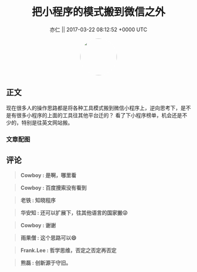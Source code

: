 <h1 align="center">把小程序的模式搬到微信之外</h1>




<p align="center">
    <a>亦仁 || 2017-03-22 08:12:52 &#43;0000 UTC</a>
</p>

<div align="center">
    <img src="https://images.zsxq.com/Fn3NQqCN8nuGF86yZPXSbEsl0mb3?e=1590940799&amp;token=kIxbL07-8jAj8w1n4s9zv64FuZZNEATmlU_Vm6zD:pfbNc8W3hS0oYG_hyXXh_rHMHuc=" width="100" height="100" style="border:1px solid;border-radius:50%; color:#ffffff"/>
</div>




## 正文

<div>
现在很多人的操作思路都是将各种工具模式搬到微信小程序上，逆向思考下，是不是有很多小程序的上面的工具往其他平台迁的？  
看了下小程序榜单，机会还是不少的，特别是往英文网站搬。
</div>

### 文章配图

<div class="image" align="center">

</div>


## 评论

<div align="left">
<div>

<blockquote >
<span> <strong>Cowboy : 是啊，哪里看 </strong></span>
</blockquote>

<blockquote >
<span> <strong>Cowboy : 百度搜索没有看到 </strong></span>
</blockquote>

<blockquote >
<span> <strong>老铁 : 知晓程序 </strong></span>
</blockquote>

<blockquote >
<span> <strong>华安知 : 还可以扩展下，往其他语言的国家搬😜 </strong></span>
</blockquote>

<blockquote >
<span> <strong>Cowboy : 谢谢 </strong></span>
</blockquote>

<blockquote >
<span> <strong>雨果僧 : 这个思路可以😄 </strong></span>
</blockquote>

<blockquote >
<span> <strong>Frank.Lee : 哲学思维，否定之否定再否定 </strong></span>
</blockquote>

<blockquote >
<span> <strong>熊磊 : 创新源于守旧。 </strong></span>
</blockquote>

</div>
</div>